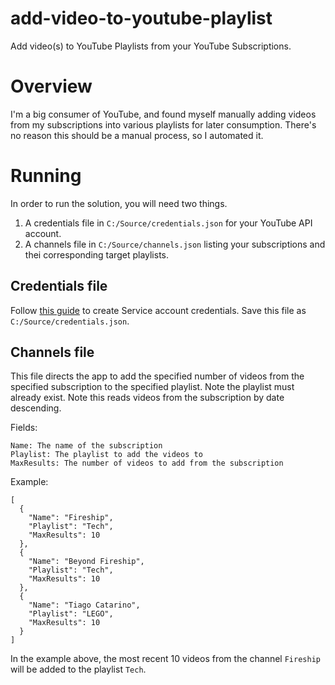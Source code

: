 # add-video-to-youtube-playlist
Add video(s) to YouTube Playlists from your YouTube Subscriptions.

# Overview

I'm a big consumer of YouTube, and found myself manually adding videos from my subscriptions into various playlists for later consumption. There's no reason this should be a manual process, so I automated it.

# Running

In order to run the solution, you will need two things.

1. A credentials file in `C:/Source/credentials.json` for your YouTube API account.
2. A channels file in `C:/Source/channels.json` listing your subscriptions and thei corresponding target playlists.

## Credentials file

Follow [this guide](https://developers.google.com/workspace/guides/create-credentials#service-account) to create Service account credentials. Save this file as `C:/Source/credentials.json`.

## Channels file 

This file directs the app to add the specified number of videos from the specified subscription to the specified playlist. Note the playlist must already exist. Note this reads videos from the subscription by date descending.

Fields:
```
Name: The name of the subscription
Playlist: The playlist to add the videos to
MaxResults: The number of videos to add from the subscription
```

Example:
```
[
  {
    "Name": "Fireship",
    "Playlist": "Tech",
    "MaxResults": 10
  },
  {
    "Name": "Beyond Fireship",
    "Playlist": "Tech",
    "MaxResults": 10
  },
  {
    "Name": "Tiago Catarino",
    "Playlist": "LEGO",
    "MaxResults": 10
  }
]
```
In the example above, the most recent 10 videos from the channel `Fireship` will be added to the playlist `Tech`.

